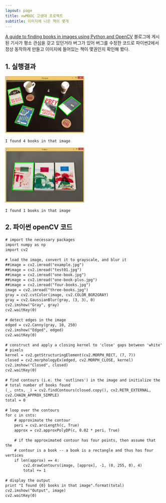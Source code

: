 ```yaml
---
layout: page
title: xwMOOC 고생대 프로젝트
subtitle: 이미지에 나온 책이 몇개 
---
```


[A guide to finding books in images using Python and OpenCV](https://pythontips.com/2015/03/11/a-guide-to-finding-books-in-images-using-python-and-opencv/) 블로그에 게시된 기사가 평소 관심을 갖고 있던거라 버그가 있어 버그를 수정한 코드로 파이썬2에서 정상 동작하게 만들고 이미지에 들어있는 책이 몇권인지 확인해 봤다.

## 1. 실행결과

<img src="fig/how-many-books-ex01.png" alt="책이 몇권" width="50%">

~~~ {.output}
I found 4 books in that image
~~~

<img src="fig/how-many-books-ex02.png" alt="책이 몇권" width="50%">

~~~ {.output}
I found 1 books in that image
~~~

## 2. 파이썬 openCV 코드

~~~ {.python}
# import the necessary packages
import numpy as np
import cv2

# load the image, convert it to grayscale, and blur it
##image = cv2.imread("example.jpg")
##image = cv2.imread("test01.jpg")
##image = cv2.imread("one-book.jpg")
##image = cv2.imread("one-book-plus.jpg")
##image = cv2.imread("four-books.jpg")
image = cv2.imread("three-books.jpg")
gray = cv2.cvtColor(image, cv2.COLOR_BGR2GRAY)
gray = cv2.GaussianBlur(gray, (3, 3), 0)
cv2.imshow("Gray", gray)
cv2.waitKey(0)

# detect edges in the image
edged = cv2.Canny(gray, 10, 250)
cv2.imshow("Edged", edged)
cv2.waitKey(0)

# construct and apply a closing kernel to 'close' gaps between 'white'
# pixels
kernel = cv2.getStructuringElement(cv2.MORPH_RECT, (7, 7))
closed = cv2.morphologyEx(edged, cv2.MORPH_CLOSE, kernel)
cv2.imshow("Closed", closed)
cv2.waitKey(0)

# find contours (i.e. the 'outlines') in the image and initialize the
# total number of books found
(_, cnts, _) = cv2.findContours(closed.copy(), cv2.RETR_EXTERNAL, cv2.CHAIN_APPROX_SIMPLE)
total = 0

# loop over the contours
for c in cnts:
    # approximate the contour
    peri = cv2.arcLength(c, True)
    approx = cv2.approxPolyDP(c, 0.02 * peri, True)

    # if the approximated contour has four points, then assume that the
    # contour is a book -- a book is a rectangle and thus has four vertices
    if len(approx) == 4:
        cv2.drawContours(image, [approx], -1, (0, 255, 0), 4)
        total += 1

# display the output
print "I found {0} books in that image".format(total)
cv2.imshow("Output", image)
cv2.waitKey(0)
~~~



